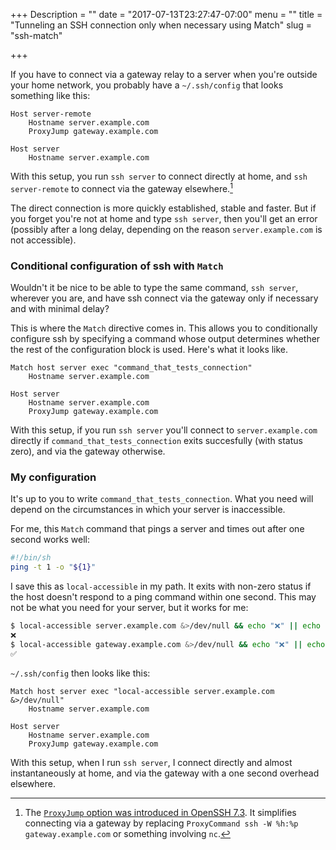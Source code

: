 +++
Description = ""
date = "2017-07-13T23:27:47-07:00"
menu = ""
title = "Tunneling an SSH connection only when necessary using Match"
slug = "ssh-match"

+++

If you have to connect via a gateway relay to a server when you're outside your
home network, you probably have a `~/.ssh/config` that looks something like
this:

```
Host server-remote
	Hostname server.example.com
	ProxyJump gateway.example.com

Host server
	Hostname server.example.com
```

With this setup, you run `ssh server` to connect directly at home, and `ssh
server-remote` to connect via the gateway elsewhere.[^1]

The direct connection is more quickly established, stable and faster. But if
you forget you're not at home and type `ssh server`, then you'll get an error
(possibly after a long delay, depending on the reason `server.example.com` is
not accessible).

### Conditional configuration of ssh with `Match`

Wouldn't it be nice to be able to type the same command, `ssh server`, wherever
you are, and have ssh connect via the gateway only if necessary and with
minimal delay? 

This is where the `Match` directive comes in. This allows you to conditionally
configure ssh by specifying a command whose output determines whether the rest
of the configuration block is used. Here's what it looks like.

```
Match host server exec "command_that_tests_connection"
	Hostname server.example.com

Host server
	Hostname server.example.com
	ProxyJump gateway.example.com
```

With this setup, if you run `ssh server` you'll connect to `server.example.com`
directly if `command_that_tests_connection` exits succesfully (with status
zero), and via the gateway otherwise.

### My configuration

It's up to you to write `command_that_tests_connection`. What you need will
depend on the circumstances in which your server is inaccessible. 

For me, this `Match` command that pings a server and times out after one second
works well:

```bash
#!/bin/sh
ping -t 1 -o "${1}"
```

I save this as `local-accessible` in my path. It exits with non-zero status if
the host doesn't respond to a ping command within one second. This may not be
what you need for your server, but it works for me:

```bash
$ local-accessible server.example.com &>/dev/null && echo "❌" || echo "✅"
❌
$ local-accessible gateway.example.com &>/dev/null && echo "❌" || echo "✅"
✅
```

`~/.ssh/config` then looks like this:

```
Match host server exec "local-accessible server.example.com &>/dev/null"
    Hostname server.example.com

Host server
    Hostname server.example.com
    ProxyJump gateway.example.com
```

With this setup, when I run `ssh server`, I connect directly and almost
instantaneously at home, and via the gateway with a one second overhead
elsewhere.

[^1]: The [`ProxyJump` option was introduced in OpenSSH 7.3](http://lists.mindrot.org/pipermail/openssh-commits/2016-July/005433.html). It simplifies connecting via a gateway by replacing `ProxyCommand ssh -W %h:%p gateway.example.com` or something involving `nc`.
